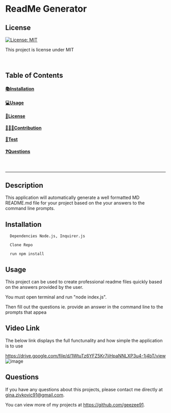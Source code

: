 # ReadMe Generator
  

  ## License 
 
  [![License: MIT](https://img.shields.io/badge/License-MIT-yellow.svg)](https://opensource.org/licenses/MIT)

  This project is license under MIT
 
  <br>

  ## Table of Contents

  #### [📚Installation](#installation)
  #### [💻Usage](#usage)
  #### [🚀License ](#license)
  #### [👩🏻‍💻Contribution](#contribution)
  #### [🧩Test ](#test)
  #### [❓Questions](#questions)
<br>

---
  
  
  ## Description 
  This application will automatically generate a well formatted MD README.md file for your project based on the your answers to the command line prompts.

  ## Installation 
  
      Dependencies Node.js, Inquirer.js
      
      Clone Repo
      
      run npm install
      
      

  ## Usage 
  This project can be used to create professional readme files quickly based on the answers provided by the user. 
  
  You must open terminal and run "node index.js". 
  
  Then  fill out the questions ie. provide an answer in the command line to the prompts that appea
  
  ## Video Link
  The below link displays the full functunality and how simple the application is to use
  
  https://drive.google.com/file/d/1WtuTz6YFZ5Kr7iiHpaNNLXP3u4-1j4bT/view
![image](https://user-images.githubusercontent.com/3950562/213006839-6f594886-9b00-46e3-962a-8d7cba04252d.png)



  ## Questions
  If you have any questions about this projects, please contact me directly at gina.zivkovic91@gmail.com. 
  
  You can view more of my projects at https://github.com/geezee91.
